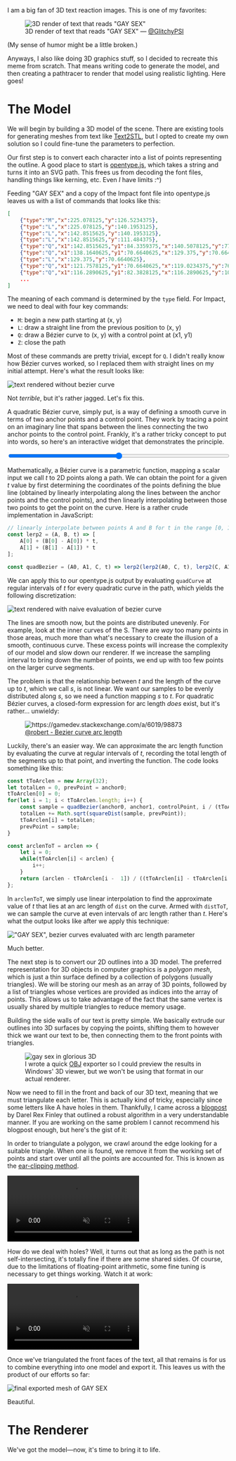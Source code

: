 I am a big fan of 3D text reaction images. This is one of my favorites:

<figure style="max-width: 400px">
    <img src="original.png" alt='3D render of text that reads "GAY SEX"'>
    <figcaption>3D render of text that reads "GAY SEX" &mdash; <a href="https://twitter.com/GlitchyPSI">@GlitchyPSI</a></figcaption>
</figure>

(My sense of humor might be a little broken.)

Anyways, I also like doing 3D graphics stuff, so I decided to recreate this meme from scratch. That means writing code to generate the model, and then creating a pathtracer to render that model using realistic lighting. Here goes!

# The Model

We will begin by building a 3D model of the scene. There are existing tools for generating meshes from text like [Text2STL](https://text2stl.mestres.fr/en-us/generator), but I opted to create my own solution so I could fine-tune the parameters to perfection.

Our first step is to convert each character into a list of points representing the outline. A good place to start is [opentype.js](https://opentype.js.org/), which takes a string and turns it into an SVG path. This frees us from decoding the font files, handling things like kerning, etc. Even *I* have limits :^)

Feeding "GAY SEX" and a copy of the Impact font file into opentype.js leaves us with a list of commands that looks like this:

```json
[
    {"type":"M","x":225.078125,"y":126.5234375},
    {"type":"L","x":225.078125,"y":140.1953125},
    {"type":"L","x":142.8515625,"y":140.1953125},
    {"type":"L","x":142.8515625,"y":111.484375},
    {"type":"Q","x1":142.8515625,"y1":84.3359375,"x":140.5078125,"y":77.5},
    {"type":"Q","x1":138.1640625,"y1":70.6640625,"x":129.375,"y":70.6640625},
    {"type":"L","x":129.375,"y":70.6640625},
    {"type":"Q","x1":121.7578125,"y1":70.6640625,"x":119.0234375,"y":76.5234375},
    {"type":"Q","x1":116.2890625,"y1":82.3828125,"x":116.2890625,"y":106.6015625},
    ...
]
```

The meaning of each command is determined by the `type` field. For Impact, we need to deal with four key commands:

- `M`: begin a new path starting at (x, y)
- `L`: draw a straight line from the previous position to (x, y)
- `Q`: draw a B&eacute;zier curve to (x, y) with a control point at (x1, y1)
- `Z`: close the path

Most of these commands are pretty trivial, except for `Q`. I didn't really know how B&eacute;zier curves worked, so I replaced them with straight lines on my initial attempt. Here's what the result looks like:

![text rendered without bezier curve](no-interpolation.png)

Not *terrible*, but it's rather jagged. Let's fix this.

A quadratic B&eacute;zier curve, simply put, is a way of defining a smooth curve in terms of two anchor points and a control point. They work by tracing a point on an imaginary line that spans between the lines connecting the two anchor points to the control point. Frankly, it's a rather tricky concept to put into words, so here's an interactive widget that demonstrates the principle.


<!--<canvas id="bezier-demo" style="width: 100%"></canvas>-->
<input type="range" id="bezier-t" style="width: 100%" min="0" max="100" step="1">  

Mathematically, a B&eacute;zier curve is a parametric function, mapping a scalar input we call $t$ to 2D points along a path. We can obtain the point for a given $t$ value by first determining the coordinates of the points defining the blue line (obtained by linearly interpolating along the lines between the anchor points and the control points), and then linearly interpolating between those two points to get the point on the curve. Here is a rather crude implementation in JavaScript:

```js
// linearly interpolate between points A and B for t in the range [0, 1]
const lerp2 = (A, B, t) => [
    A[0] + (B[0] - A[0]) * t,
    A[1] + (B[1] - A[1]) * t
];

const quadBezier = (A0, A1, C, t) => lerp2(lerp2(A0, C, t), lerp2(C, A1, t), t);
```

We can apply this to our opentype.js output by evaluating `quadCurve` at regular intervals of $t$ for every quadratic curve in the path, which yields the following discretization:

![text rendered with naive evaluation of bezier curve](t-param.png)

The lines are smooth now, but the points are distributed unevenly. For example, look at the inner curves of the S. There are *way* too many points in those areas, much more than what's necessary to create the illusion of a smooth, continuous curve. These excess points will increase the complexity of our model and slow down our renderer. If we increase the sampling interval to bring down the number of points, we end up with too few points on the larger curve segments. 

The problem is that the relationship between $t$ and the length of the curve up to $t$, which we call $s$, is not linear. We want our samples to be evenly distributed along $s$, so we need a function mapping $s$ to $t$. For quadratic B&eacute;zier curves, a closed-form expression for arc length *does* exist, but it's rather&hellip; unwieldy:

<figure>
    <img src="arclen-expression.png" alt="https://gamedev.stackexchange.com/a/6019/98873">
    <figcaption><a href="https://gamedev.stackexchange.com/a/6019/98873">@robert - Bezier curve arc length</a></figcaption>
</figure>

Luckily, there's an easier way. We can approximate the arc length function by evaluating the curve at regular intervals of $t$, recording the total length of the segments up to that point, and inverting the function. The code looks something like this:

```js
const tToArclen = new Array(32);
let totalLen = 0, prevPoint = anchor0;
tToArclen[0] = 0;
for(let i = 1; i < tToArclen.length; i++) {
    const sample = quadBezier(anchor0, anchor1, controlPoint, i / (tToArclen.length - 1));
    totalLen += Math.sqrt(squareDist(sample, prevPoint));
    tToArclen[i] = totalLen;
    prevPoint = sample;
}

const arclenToT = arclen => {
    let i = 0;
    while(tToArclen[i] < arclen) {
        i++;
    }
    return (arclen - tToArclen[i -  1]) / ((tToArclen[i] - tToArclen[i - 1]) * (tToArclen.length - 1)) + (i - 1) / tToArclen.length;
};
```

In `arclenToT`, we simply use linear interpolation to find the approximate value of $t$ that lies at an arc length of `dist` on the curve. Armed with `distToT`, we can sample the curve at even intervals of arc length rather than $t$. Here's what the output looks like after we apply this technique:

!["GAY SEX", bezier curves evaluated with arc length parameter](arclen-param.png)

Much better.

The next step is to convert our 2D outlines into a 3D model. The preferred representation for 3D objects in computer graphics is a *polygon mesh*, which is just a thin surface defined by a collection of polygons (usually triangles). We will be storing our mesh as an array of 3D points, followed by a list of triangles whose vertices are provided as indices into the array  of points. This allows us to take advantage of the fact that the same vertex is usually shared by multiple triangles to reduce memory usage.

Building the side walls of our text is pretty simple. We basically extrude our outlines into 3D surfaces by copying the points, shifting them to however thick we want our text to be, then connecting them to the front points with triangles. 

<figure>
    <img src="extruded.png" alt='gay sex in glorious 3D'>
    <figcaption>I wrote a quick <a href="https://en.wikipedia.org/wiki/Wavefront_.obj_file">OBJ</a> exporter so I could preview the results in Windows' 3D viewer, but we won't be using that format in our actual renderer.</figcaption>
</figure>

Now we need to fill in the front and back of our 3D text, meaning that we must triangulate each letter. This is actually kind of tricky, especially since some letters like A have holes in them. Thankfully, I came across a [blogpost](https://alienryderflex.com/polygon_triangulation_with_hole.shtml) by Darel Rex Finley that outlined a robust algorithm in a very understandable manner. If you are working on the same problem I cannot recommend his blogpost enough, but here's the gist of it:

In order to triangulate a polygon, we crawl around the edge looking for a suitable triangle. When one is found, we remove it from the working set of points and start over until all the points are accounted for. This is known as the [ear-clipping method](https://en.wikipedia.org/wiki/Polygon_triangulation#Ear_clipping_method).

<video class="center" loop muted autoplay><source src="triangulate-c.mp4" type="video/mp4"></video>

How do we deal with holes? Well, it turns out that as long as the path is not self-intersecting, it's totally fine if there are some shared sides. Of course, due to the limitations of floating-point arithmetic, some fine tuning is necessary to get things working. Watch it at work:

<video class="center" loop muted autoplay><source src="triangulate-a.mp4" type="video/mp4"></video>

Once we've triangulated the front faces of the text, all that remains is for us to combine everything into one model and export it. This leaves us with the product of our efforts so far:

![final exported mesh of GAY SEX](final-mesh.png)

Beautiful.

# The Renderer

We've got the model&mdash;now, it's time to bring it to life.

<script src="bezier.js"></script>